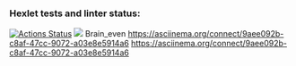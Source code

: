 ### Hexlet tests and linter status:

[![Actions Status](https://github.com/tastychef/python-project-49/actions/workflows/hexlet-check.yml/badge.svg)](https://github.com/tastychef/python-project-49/actions)
<a href="https://codeclimate.com/github/tastychef/python-project-49/maintainability"><img src="https://api.codeclimate.com/v1/badges/55636fa5ba2b003f69f2/maintainability" /></a>
Brain_even
https://asciinema.org/connect/9aee092b-c8af-47cc-9072-a03e8e5914a6
https://asciinema.org/connect/9aee092b-c8af-47cc-9072-a03e8e5914a6
